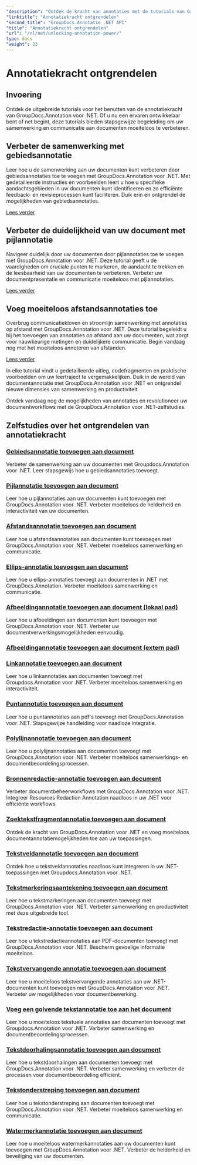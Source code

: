 ```yaml
---
"description": "Ontdek de kracht van annotaties met de tutorials van GroupDocs.Annotation voor .NET. Leer stap voor stap hoe u verschillende annotaties kunt toevoegen en de samenwerking moeiteloos kunt verbeteren."
"linktitle": "Annotatiekracht ontgrendelen"
"second_title": "GroupDocs.Annotatie .NET API"
"title": "Annotatiekracht ontgrendelen"
"url": "/nl/net/unlocking-annotation-power/"
type: docs
"weight": 23
---
```


# Annotatiekracht ontgrendelen

## Invoering

Ontdek de uitgebreide tutorials voor het benutten van de annotatiekracht van GroupDocs.Annotation voor .NET. Of u nu een ervaren ontwikkelaar bent of net begint, deze tutorials bieden stapsgewijze begeleiding om uw samenwerking en communicatie aan documenten moeiteloos te verbeteren.

## Verbeter de samenwerking met gebiedsannotatie

Leer hoe u de samenwerking aan uw documenten kunt verbeteren door gebiedsannotaties toe te voegen met GroupDocs.Annotation voor .NET. Met gedetailleerde instructies en voorbeelden leert u hoe u specifieke aandachtsgebieden in uw documenten kunt identificeren en zo efficiënte feedback- en revisieprocessen kunt faciliteren. Duik erin en ontgrendel de mogelijkheden van gebiedsannotaties.

[Lees verder](./add-area-annotation/)

## Verbeter de duidelijkheid van uw document met pijlannotatie

Navigeer duidelijk door uw documenten door pijlannotaties toe te voegen met GroupDocs.Annotation voor .NET. Deze tutorial geeft u de vaardigheden om cruciale punten te markeren, de aandacht te trekken en de leesbaarheid van uw documenten te verbeteren. Verbeter uw documentpresentatie en communicatie moeiteloos met pijlannotaties.

[Lees verder](./add-arrow-annotation/)

## Voeg moeiteloos afstandsannotaties toe

Overbrug communicatiekloven en stroomlijn samenwerking met annotaties op afstand met GroupDocs.Annotation voor .NET. Deze tutorial begeleidt u bij het toevoegen van annotaties op afstand aan uw documenten, wat zorgt voor nauwkeurige metingen en duidelijkere communicatie. Begin vandaag nog met het moeiteloos annoteren van afstanden.

[Lees verder](./add-distance-annotation/)

In elke tutorial vindt u gedetailleerde uitleg, codefragmenten en praktische voorbeelden om uw leertraject te vergemakkelijken. Duik in de wereld van documentannotatie met GroupDocs.Annotation voor .NET en ontgrendel nieuwe dimensies van samenwerking en productiviteit.

Ontdek vandaag nog de mogelijkheden van annotaties en revolutioneer uw documentworkflows met de GroupDocs.Annotation voor .NET-zelfstudies.

## Zelfstudies over het ontgrendelen van annotatiekracht
### [Gebiedsannotatie toevoegen aan document](./add-area-annotation/)
Verbeter de samenwerking aan uw documenten met Groupdocs.Annotation voor .NET. Leer stapsgewijs hoe u gebiedsannotaties toevoegt.
### [Pijlannotatie toevoegen aan document](./add-arrow-annotation/)
Leer hoe u pijlannotaties aan uw documenten kunt toevoegen met GroupDocs.Annotation voor .NET. Verbeter moeiteloos de helderheid en interactiviteit van uw documenten.
### [Afstandsannotatie toevoegen aan document](./add-distance-annotation/)
Leer hoe u afstandsannotaties aan documenten kunt toevoegen met GroupDocs.Annotation voor .NET. Verbeter moeiteloos samenwerking en communicatie.
### [Ellips-annotatie toevoegen aan document](./add-ellipse-annotation/)
Leer hoe u ellips-annotaties toevoegt aan documenten in .NET met GroupDocs.Annotation. Verbeter moeiteloos samenwerking en communicatie.
### [Afbeeldingannotatie toevoegen aan document (lokaal pad)](./add-image-annotation-local-path/)
Leer hoe u afbeeldingen aan documenten kunt toevoegen met GroupDocs.Annotation voor .NET. Verbeter uw documentverwerkingsmogelijkheden eenvoudig.
### [Afbeeldingannotatie toevoegen aan document (extern pad)](./add-image-annotation-remote-path/)
### [Linkannotatie toevoegen aan document](./add-link-annotation/)
Leer hoe u linkannotaties aan documenten toevoegt met Groupdocs.Annotation voor .NET. Verbeter moeiteloos samenwerking en interactiviteit.
### [Puntannotatie toevoegen aan document](./add-point-annotation/)
Leer hoe u puntannotaties aan pdf's toevoegt met GroupDocs.Annotation voor .NET. Stapsgewijze handleiding voor naadloze integratie.
### [Polylijnannotatie toevoegen aan document](./add-polyline-annotation/)
Leer hoe u polylijnannotaties aan documenten toevoegt met GroupDocs.Annotation voor .NET. Verbeter moeiteloos samenwerkings- en documentbeoordelingsprocessen.
### [Bronnenredactie-annotatie toevoegen aan document](./add-resources-redaction-annotation/)
Verbeter documentbeheerworkflows met GroupDocs.Annotation voor .NET. Integreer Resources Redaction Annotation naadloos in uw .NET voor efficiënte workflows.
### [Zoektekstfragmentannotatie toevoegen aan document](./add-search-text-fragment-annotation/)
Ontdek de kracht van GroupDocs.Annotation voor .NET en voeg moeiteloos documentannotatiemogelijkheden toe aan uw toepassingen.
### [Tekstveldannotatie toevoegen aan document](./add-text-field-annotation/)
Ontdek hoe u tekstveldannotaties naadloos kunt integreren in uw .NET-toepassingen met Groupdocs.Annotation voor .NET.
### [Tekstmarkeringsaantekening toevoegen aan document](./add-text-highlight-annotation/)
Leer hoe u tekstmarkeringen aan documenten toevoegt met GroupDocs.Annotation voor .NET. Verbeter samenwerking en productiviteit met deze uitgebreide tool.
### [Tekstredactie-annotatie toevoegen aan document](./add-text-redaction-annotation/)
Leer hoe u tekstredactieannotaties aan PDF-documenten toevoegt met GroupDocs.Annotation voor .NET. Bescherm gevoelige informatie moeiteloos.
### [Tekstvervangende annotatie toevoegen aan document](./add-text-replacement-annotation/)
Leer hoe u moeiteloos tekstvervangende annotaties aan uw .NET-documenten kunt toevoegen met GroupDocs.Annotation voor .NET. Verbeter uw mogelijkheden voor documentbewerking.
### [Voeg een golvende tekstannotatie toe aan het document](./add-text-squiggly-annotation/)
Leer hoe u moeiteloos tekstuele annotaties aan documenten toevoegt met Groupdocs.Annotation voor .NET. Verbeter samenwerking en documentbeoordelingsprocessen.
### [Tekstdoorhalingsannotatie toevoegen aan document](./add-text-strikeout-annotation/)
Leer hoe u tekstdoorhalingen aan documenten toevoegt met GroupDocs.Annotation voor .NET. Verbeter samenwerking en verbeter de processen voor documentbeoordeling efficiënt.
### [Tekstonderstreping toevoegen aan document](./add-text-underline-annotation/)
Leer hoe u tekstonderstreping aan documenten toevoegt met GroupDocs.Annotation voor .NET. Verbeter moeiteloos samenwerking en communicatie.
### [Watermerkannotatie toevoegen aan document](./add-watermark-annotation/)
Leer hoe u moeiteloos watermerkannotaties aan uw documenten kunt toevoegen met GroupDocs.Annotation voor .NET. Verbeter de helderheid en beveiliging van uw documenten.